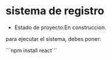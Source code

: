 <h1> sistema de registro</h1>

- Estado de proyecto:En construccion.

para ejecutar el sistema, debes poner:

´´´npm install react´´´
